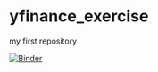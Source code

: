 # yfinance_exercise
my first repository


[![Binder](https://mybinder.org/badge_logo.svg)](https://mybinder.org/v2/gh/samuello4/yfinance_exercise/main?urlpath=%2Fvoila%2Frender%2Fyfinance_dashboard.ipynb)
